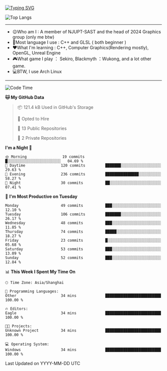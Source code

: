 <a href="https://git.io/typing-svg">
  <img src="https://readme-typing-svg.demolab.com?font=Fira+Code&pause=1000&random=false&width=435&separator=%3D&lines=std%3A%3Aprintln(%22Hello,+world!%22);" alt="Typing SVG" />
</a>

![Top Langs](https://github-readme-stats.vercel.app/api/top-langs/?username=FOTH0626&theme=transparent)

---

- 😉Who am I : A member of NJUPT-SAST and the head of 2024 Graphics group (only me btw)
- 📖Most language I use : C++ and GLSL ( both beginner )
- ❤What I'm learning : C++, Computer Graphics(Rendering mostly), OpenGL, Unreal Engine
- 🎮What game I play ： Sekiro, Blackmyth ：Wukong, and a lot other game.
- 💻BTW, I use Arch Linux
---
<!--START_SECTION:waka-->
![Code Time](http://img.shields.io/badge/Code%20Time-68%20hrs%2028%20mins-blue)

**🐱 My GitHub Data** 

> 📦 121.4 kB Used in GitHub's Storage 
 > 
> 💼 Opted to Hire
 > 
> 📜 13 Public Repositories 
 > 
> 🔑 2 Private Repositories 
 > 
**I'm a Night 🦉** 

```text
🌞 Morning                19 commits          █░░░░░░░░░░░░░░░░░░░░░░░░   04.69 % 
🌆 Daytime                120 commits         ███████░░░░░░░░░░░░░░░░░░   29.63 % 
🌃 Evening                236 commits         ███████████████░░░░░░░░░░   58.27 % 
🌙 Night                  30 commits          ██░░░░░░░░░░░░░░░░░░░░░░░   07.41 % 
```
📅 **I'm Most Productive on Tuesday** 

```text
Monday                   49 commits          ███░░░░░░░░░░░░░░░░░░░░░░   12.10 % 
Tuesday                  106 commits         ███████░░░░░░░░░░░░░░░░░░   26.17 % 
Wednesday                48 commits          ███░░░░░░░░░░░░░░░░░░░░░░   11.85 % 
Thursday                 74 commits          █████░░░░░░░░░░░░░░░░░░░░   18.27 % 
Friday                   23 commits          █░░░░░░░░░░░░░░░░░░░░░░░░   05.68 % 
Saturday                 53 commits          ███░░░░░░░░░░░░░░░░░░░░░░   13.09 % 
Sunday                   52 commits          ███░░░░░░░░░░░░░░░░░░░░░░   12.84 % 
```


📊 **This Week I Spent My Time On** 

```text
🕑︎ Time Zone: Asia/Shanghai

💬 Programming Languages: 
Other                    34 mins             █████████████████████████   100.00 % 

🔥 Editors: 
Eagle                    34 mins             █████████████████████████   100.00 % 

🐱‍💻 Projects: 
Unknown Project          34 mins             █████████████████████████   100.00 % 

💻 Operating System: 
Windows                  34 mins             █████████████████████████   100.00 % 
```


 Last Updated on YYYY-MM-DD UTC
<!--END_SECTION:waka-->
